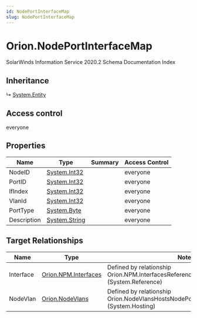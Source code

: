 ```yaml
---
id: NodePortInterfaceMap
slug: NodePortInterfaceMap
---
```


# Orion.NodePortInterfaceMap

SolarWinds Information Service 2020.2 Schema Documentation Index

## Inheritance

↳ [System.Entity](./../System/Entity)

## Access control

everyone

## Properties

| Name | Type | Summary | Access Control |
| ------ | ------ | ------ | ------ |
| NodeID | [System.Int32](https://docs.microsoft.com/en-us/dotnet/api/system.int32) |  | everyone |
| PortID | [System.Int32](https://docs.microsoft.com/en-us/dotnet/api/system.int32) |  | everyone |
| IfIndex | [System.Int32](https://docs.microsoft.com/en-us/dotnet/api/system.int32) |  | everyone |
| VlanId | [System.Int32](https://docs.microsoft.com/en-us/dotnet/api/system.int32) |  | everyone |
| PortType | [System.Byte](https://docs.microsoft.com/en-us/dotnet/api/system.byte) |  | everyone |
| Description | [System.String](https://docs.microsoft.com/en-us/dotnet/api/system.string) |  | everyone |

## Target Relationships

| Name | Type | Notes |
| ------ | ------ | ------ |
| Interface | [Orion.NPM.Interfaces](./../Orion.NPM/Interfaces) | Defined by relationship Orion.NPM.InterfacesReferencesNodePortInterfaceMaps (System.Reference) |
| NodeVlan | [Orion.NodeVlans](./../Orion/NodeVlans) | Defined by relationship Orion.NodeVlansHostsNodePortInterfaceMap (System.Hosting) |

